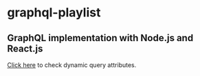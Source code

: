# graphql-playlist

## GraphQL implementation with Node.js and React.js

[Click here](graphql-playlist/blob/master/client/src/queries/queries.js) to check dynamic query attributes.
